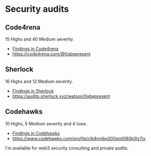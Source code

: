 # Security audits 

## Code4rena

15 Highs and 40 Medium severity.

- [Findings in Code4rena](c4/README.md)
- https://code4rena.com/@0xbepresent

## Sherlock

16 Highs and 12 Medium severity.

- [Findings in Sherlock](sherlock/README.md)
- https://audits.sherlock.xyz/watson/0xbepresent

## Codehawks

10 Highs, 5 Medium severity and 4 lows.

- [Findings in Codehawks](codehawks/README.md)
- https://www.codehawks.com/profile/clk8nnlbx000oml080k0lz7iy

I'm available for web3 security consulting and private audits.
